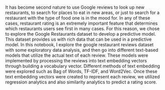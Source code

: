 It has become second nature to use Google reviews to look up new restaurants, to search for places to eat in new areas, or just to search for a restaurant with the type of food one is in the mood for. In any of these cases, restaurant rating is an extremely important feature that determines which restaurants users see first in many cases. For this reason, we chose to explore the Google Restaurants dataset to develop a predictive model. This dataset provides us with rich data that can be used in a predictive model.
In this notebook, I explore the google restaurant reviews dataset with some exploratory data analysis, and then go into different text-based models that utilize the actual text of each review. These models were implemented by processing the reviews into text embedding vectors through building a vocabulary vector. Different methods of text embedding were explored such as Bag of Words, TF-IDF, and Word2Vec. Once these text embedding vectors were created to represent each review, we utilized regression analytics and also similarity analytics to predict a rating score.
